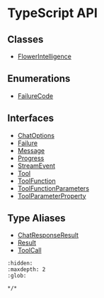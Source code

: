 # TypeScript API

## Classes

- [FlowerIntelligence](classes/FlowerIntelligence.md)

## Enumerations

- [FailureCode](enumerations/FailureCode.md)

## Interfaces

- [ChatOptions](interfaces/ChatOptions.md)
- [Failure](interfaces/Failure.md)
- [Message](interfaces/Message.md)
- [Progress](interfaces/Progress.md)
- [StreamEvent](interfaces/StreamEvent.md)
- [Tool](interfaces/Tool.md)
- [ToolFunction](interfaces/ToolFunction.md)
- [ToolFunctionParameters](interfaces/ToolFunctionParameters.md)
- [ToolParameterProperty](interfaces/ToolParameterProperty.md)

## Type Aliases

- [ChatResponseResult](type-aliases/ChatResponseResult.md)
- [Result](type-aliases/Result.md)
- [ToolCall](type-aliases/ToolCall.md)

```{toctree}
:hidden:
:maxdepth: 2
:glob:

*/*
```
